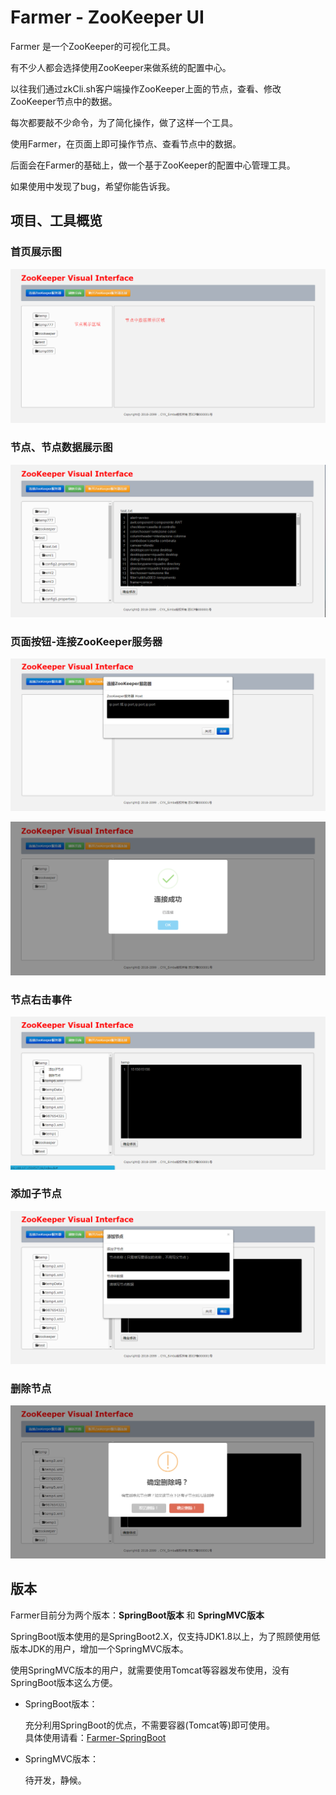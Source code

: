 # Farmer - ZooKeeper UI

Farmer 是一个ZooKeeper的可视化工具。

有不少人都会选择使用ZooKeeper来做系统的配置中心。

以往我们通过zkCli.sh客户端操作ZooKeeper上面的节点，查看、修改ZooKeeper节点中的数据。

每次都要敲不少命令，为了简化操作，做了这样一个工具。

使用Farmer，在页面上即可操作节点、查看节点中的数据。

后面会在Farmer的基础上，做一个基于ZooKeeper的配置中心管理工具。

如果使用中发现了bug，希望你能告诉我。


## 项目、工具概览

### **首页展示图**<br>
![ZooKeeper-UI展示图](Farmer-SpringBoot/image/ZooKeeper-UI展示图.png)<br>

### **节点、节点数据展示图**<br>
![index页面节点-数据](Farmer-SpringBoot/image/index页面节点数据.png)<br>

### **页面按钮-连接ZooKeeper服务器**
![](Farmer-SpringBoot/image/页面连接zk服务器.png)

![](Farmer-SpringBoot/image/页面连接zk服务器成功.png)

### **节点右击事件**
![](Farmer-SpringBoot/image/节点-右击事件.png)

### **添加子节点**
![](Farmer-SpringBoot/image/添加节点.png)

### **删除节点**
![](Farmer-SpringBoot/image/删除节点.png)


## 版本
Farmer目前分为两个版本：**SpringBoot版本** 和 **SpringMVC版本**

SpringBoot版本使用的是SpringBoot2.X，仅支持JDK1.8以上，为了照顾使用低版本JDK的用户，增加一个SpringMVC版本。

使用SpringMVC版本的用户，就需要使用Tomcat等容器发布使用，没有SpringBoot版本这么方便。

* SpringBoot版本：

    充分利用SpringBoot的优点，不需要容器(Tomcat等)即可使用。<br>
    具体使用请看：[Farmer-SpringBoot](https://github.com/Simba-cheng/Farmer/tree/master/Farmer-SpringBoot)

* SpringMVC版本：

    待开发，静候。
